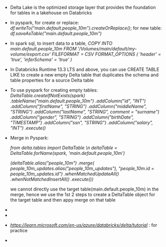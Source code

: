 * Delta Lake is the optimized storage layer that provides the foundation for tables in a lakehouse on Databricks
* In pyspark, for create or replace: *df.writeTo("main.default.people_10m").createOrReplace()*;                                                for new table: *df.saveAsTable("main.default.people_10m")*
* In spark sql, to insert data to a table,
  *COPY INTO main.default.people_10m
  FROM '/Volumes/main/default/my-volume/export.csv'
  FILEFORMAT = CSV
  FORMAT_OPTIONS ( 'header' = 'true', 'inferSchema' = 'true' )*
* In Databricks Runtime 13.3 LTS and above, you can use CREATE TABLE LIKE to create a new empty Delta table that duplicates the schema and table properties for a source Delta table
* To use pyspark for creating empty tables:
  *DeltaTable.createIfNotExists(spark)
  .tableName("main.default.people_10m")
  .addColumn("id", "INT")
  .addColumn("firstName", "STRING")
  .addColumn("middleName", "STRING")
  .addColumn("lastName", "STRING", comment = "surname")
  .addColumn("gender", "STRING")
  .addColumn("birthDate", "TIMESTAMP")
  .addColumn("ssn", "STRING")
  .addColumn("salary", "INT")
  .execute()*
* Merge in Pyspark:
  
  *from delta.tables import DeltaTable \n
  deltaTable = DeltaTable.forName(spark, 'main.default.people_10m')*

  *(deltaTable.alias("people_10m")
  .merge(
    people_10m_updates.alias("people_10m_updates"),
    "people_10m.id = people_10m_updates.id")
  .whenMatchedUpdateAll()
  .whenNotMatchedInsertAll()
  .execute())*

  we cannot directly use the target table(main.default.people_10m) in the merge, hence we use the 1st 2 steps to create a DeltaTable object for the target table and then appy merge on that table
*
*
* *https://learn.microsoft.com/en-us/azure/databricks/delta/tutorial* : for practice
* 
